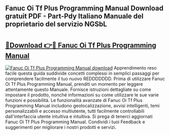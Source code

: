 ## Fanuc Oi Tf Plus Programming Manual Download gratuit PDF - Part-Pdy Italiano Manuale del proprietario del servizio NGSbL

# <h2><a href="http://dfgrheb.blite.top/?on=Fanuc+Oi+Tf+Plus+Programming+Manual">🔗Download 👉🔴 Fanuc Oi Tf Plus Programming Manual</a></h2>

[![Fanuc Oi Tf Plus Programming Manual download](https://i.imgur.com/lujVjoI.png)](http://dfgrheb.blite.top/?on=Fanuc+Oi+Tf+Plus+Programming+Manual)
Apprendimento reso facile questa guida suddivide concetti complessi in semplici passaggi per comprendere facilmente il tuo nuovo REDDDDDDD. Prima di utilizzare Fanuc Oi Tf Plus Programming Manual, prenditi un momento per leggere attentamente questo Manuale. Fornisce istruzioni dettagliate su come impostare il prodotto, nonché informazioni su come utilizzare le sue varie funzioni e possibilità. Le funzionalità avanzate di Fanuc Oi Tf Plus Programming Manual includono geolocalizzazione, avvisi intelligenti, temi personalizzabili e accesso multiutente, tutti facilmente controllabili dall'interfaccia utente intuitiva e intuitiva. Si prega di tenerci aggiornati Fanuc Oi Tf Plus Programming Manual. Condividi i tuoi Feedback e suggerimenti per migliorare i nostri prodotti e servizi.
